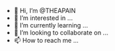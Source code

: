 - 👋 Hi, I’m @THEAPAIN
- 👀 I’m interested in ...
- 🌱 I’m currently learning ...
- 💞️ I’m looking to collaborate on ...
- 📫 How to reach me ...

<!---
THEAPAIN/THEAPAIN is a ✨ special ✨ repository because its `README.md` (this file) appears on your GitHub profile.
You can click the Preview link to take a look at your changes.
--->
